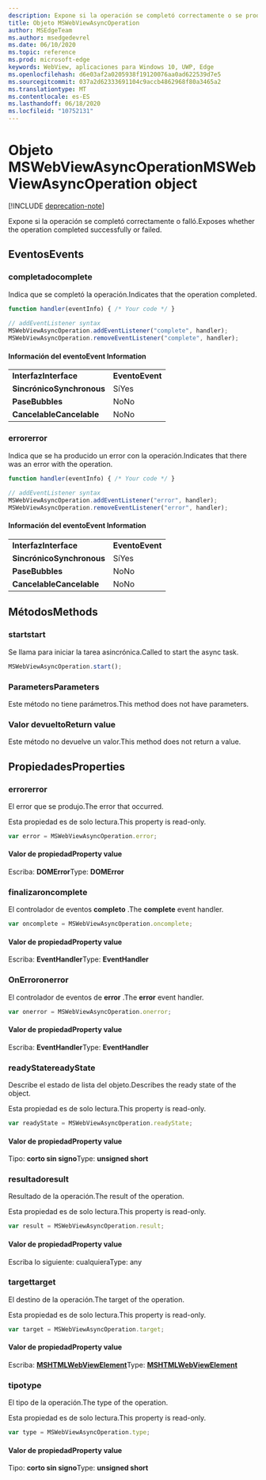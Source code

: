```yaml
---
description: Expone si la operación se completó correctamente o se produjo un error
title: Objeto MSWebViewAsyncOperation
author: MSEdgeTeam
ms.author: msedgedevrel
ms.date: 06/10/2020
ms.topic: reference
ms.prod: microsoft-edge
keywords: WebView, aplicaciones para Windows 10, UWP, Edge
ms.openlocfilehash: d6e03af2a0205938f19120076aa0ad622539d7e5
ms.sourcegitcommit: 037a2d62333691104c9accb4862968f80a3465a2
ms.translationtype: MT
ms.contentlocale: es-ES
ms.lasthandoff: 06/18/2020
ms.locfileid: "10752131"
---
```

# <span data-ttu-id="050d8-104">Objeto MSWebViewAsyncOperation</span><span class="sxs-lookup"><span data-stu-id="050d8-104">MSWebViewAsyncOperation object</span></span>  

[!INCLUDE [deprecation-note](../includes/deprecation-note.md)]  

<span data-ttu-id="050d8-105">Expone si la operación se completó correctamente o falló.</span><span class="sxs-lookup"><span data-stu-id="050d8-105">Exposes whether the operation completed successfully or failed.</span></span>  

## <span data-ttu-id="050d8-106">Eventos</span><span class="sxs-lookup"><span data-stu-id="050d8-106">Events</span></span>  

### <span data-ttu-id="050d8-107">completado</span><span class="sxs-lookup"><span data-stu-id="050d8-107">complete</span></span>  

<span data-ttu-id="050d8-108">Indica que se completó la operación.</span><span class="sxs-lookup"><span data-stu-id="050d8-108">Indicates that the operation completed.</span></span>  

```javascript
function handler(eventInfo) { /* Your code */ }
 
// addEventListener syntax
MSWebViewAsyncOperation.addEventListener("complete", handler);
MSWebViewAsyncOperation.removeEventListener("complete", handler);
```  

#### <span data-ttu-id="050d8-109">Información del evento</span><span class="sxs-lookup"><span data-stu-id="050d8-109">Event Information</span></span>  

|  |  |  
|:--- |:--- |  
| **<span data-ttu-id="050d8-110">Interfaz</span><span class="sxs-lookup"><span data-stu-id="050d8-110">Interface</span></span>** | **<span data-ttu-id="050d8-111">Evento</span><span class="sxs-lookup"><span data-stu-id="050d8-111">Event</span></span>** |  
| **<span data-ttu-id="050d8-112">Sincrónico</span><span class="sxs-lookup"><span data-stu-id="050d8-112">Synchronous</span></span>** |<span data-ttu-id="050d8-113">Sí</span><span class="sxs-lookup"><span data-stu-id="050d8-113">Yes</span></span> |  
| **<span data-ttu-id="050d8-114">Pase</span><span class="sxs-lookup"><span data-stu-id="050d8-114">Bubbles</span></span>** |<span data-ttu-id="050d8-115">No</span><span class="sxs-lookup"><span data-stu-id="050d8-115">No</span></span> |   
| **<span data-ttu-id="050d8-116">Cancelable</span><span class="sxs-lookup"><span data-stu-id="050d8-116">Cancelable</span></span>** |<span data-ttu-id="050d8-117">No</span><span class="sxs-lookup"><span data-stu-id="050d8-117">No</span></span> |  

### <span data-ttu-id="050d8-118">error</span><span class="sxs-lookup"><span data-stu-id="050d8-118">error</span></span>  

<span data-ttu-id="050d8-119">Indica que se ha producido un error con la operación.</span><span class="sxs-lookup"><span data-stu-id="050d8-119">Indicates that there was an error with the operation.</span></span>  

```javascript
function handler(eventInfo) { /* Your code */ }
 
// addEventListener syntax
MSWebViewAsyncOperation.addEventListener("error", handler);
MSWebViewAsyncOperation.removeEventListener("error", handler);
```  

#### <span data-ttu-id="050d8-120">Información del evento</span><span class="sxs-lookup"><span data-stu-id="050d8-120">Event Information</span></span>  

|  |  |  
|:--- |:--- |  
| **<span data-ttu-id="050d8-121">Interfaz</span><span class="sxs-lookup"><span data-stu-id="050d8-121">Interface</span></span>** | **<span data-ttu-id="050d8-122">Evento</span><span class="sxs-lookup"><span data-stu-id="050d8-122">Event</span></span>** |  
| **<span data-ttu-id="050d8-123">Sincrónico</span><span class="sxs-lookup"><span data-stu-id="050d8-123">Synchronous</span></span>** | <span data-ttu-id="050d8-124">Sí</span><span class="sxs-lookup"><span data-stu-id="050d8-124">Yes</span></span> |  
| **<span data-ttu-id="050d8-125">Pase</span><span class="sxs-lookup"><span data-stu-id="050d8-125">Bubbles</span></span>** | <span data-ttu-id="050d8-126">No</span><span class="sxs-lookup"><span data-stu-id="050d8-126">No</span></span> |  
| **<span data-ttu-id="050d8-127">Cancelable</span><span class="sxs-lookup"><span data-stu-id="050d8-127">Cancelable</span></span>** | <span data-ttu-id="050d8-128">No</span><span class="sxs-lookup"><span data-stu-id="050d8-128">No</span></span> |  

## <span data-ttu-id="050d8-129">Métodos</span><span class="sxs-lookup"><span data-stu-id="050d8-129">Methods</span></span>  

### <span data-ttu-id="050d8-130">start</span><span class="sxs-lookup"><span data-stu-id="050d8-130">start</span></span>  

<span data-ttu-id="050d8-131">Se llama para iniciar la tarea asincrónica.</span><span class="sxs-lookup"><span data-stu-id="050d8-131">Called to start the async task.</span></span>  

```javascript
MSWebViewAsyncOperation.start();
```  

### <span data-ttu-id="050d8-132">Parameters</span><span class="sxs-lookup"><span data-stu-id="050d8-132">Parameters</span></span>  

<span data-ttu-id="050d8-133">Este método no tiene parámetros.</span><span class="sxs-lookup"><span data-stu-id="050d8-133">This method does not have parameters.</span></span>  

### <span data-ttu-id="050d8-134">Valor devuelto</span><span class="sxs-lookup"><span data-stu-id="050d8-134">Return value</span></span>  

<span data-ttu-id="050d8-135">Este método no devuelve un valor.</span><span class="sxs-lookup"><span data-stu-id="050d8-135">This method does not return a value.</span></span>  

## <span data-ttu-id="050d8-136">Propiedades</span><span class="sxs-lookup"><span data-stu-id="050d8-136">Properties</span></span>  

### <span data-ttu-id="050d8-137">error</span><span class="sxs-lookup"><span data-stu-id="050d8-137">error</span></span>  

<span data-ttu-id="050d8-138">El error que se produjo.</span><span class="sxs-lookup"><span data-stu-id="050d8-138">The error that occurred.</span></span>  

<span data-ttu-id="050d8-139">Esta propiedad es de solo lectura.</span><span class="sxs-lookup"><span data-stu-id="050d8-139">This property is read-only.</span></span>  

```javascript
var error = MSWebViewAsyncOperation.error;
```  

#### <span data-ttu-id="050d8-140">Valor de propiedad</span><span class="sxs-lookup"><span data-stu-id="050d8-140">Property value</span></span>  

<span data-ttu-id="050d8-141">Escriba: **DOMError**</span><span class="sxs-lookup"><span data-stu-id="050d8-141">Type: **DOMError**</span></span>  

### <span data-ttu-id="050d8-142">finalizar</span><span class="sxs-lookup"><span data-stu-id="050d8-142">oncomplete</span></span>  

<span data-ttu-id="050d8-143">El controlador de eventos **completo** .</span><span class="sxs-lookup"><span data-stu-id="050d8-143">The **complete** event handler.</span></span>  

```javascript
var oncomplete = MSWebViewAsyncOperation.oncomplete;
```  

#### <span data-ttu-id="050d8-144">Valor de propiedad</span><span class="sxs-lookup"><span data-stu-id="050d8-144">Property value</span></span>  

<span data-ttu-id="050d8-145">Escriba: **EventHandler**</span><span class="sxs-lookup"><span data-stu-id="050d8-145">Type: **EventHandler**</span></span>  

### <span data-ttu-id="050d8-146">OnError</span><span class="sxs-lookup"><span data-stu-id="050d8-146">onerror</span></span>  

<span data-ttu-id="050d8-147">El controlador de eventos de **error** .</span><span class="sxs-lookup"><span data-stu-id="050d8-147">The **error** event handler.</span></span>  

```javascript
var onerror = MSWebViewAsyncOperation.onerror;
```  

#### <span data-ttu-id="050d8-148">Valor de propiedad</span><span class="sxs-lookup"><span data-stu-id="050d8-148">Property value</span></span>  

<span data-ttu-id="050d8-149">Escriba: **EventHandler**</span><span class="sxs-lookup"><span data-stu-id="050d8-149">Type: **EventHandler**</span></span>  

### <span data-ttu-id="050d8-150">readyState</span><span class="sxs-lookup"><span data-stu-id="050d8-150">readyState</span></span>  

<span data-ttu-id="050d8-151">Describe el estado de lista del objeto.</span><span class="sxs-lookup"><span data-stu-id="050d8-151">Describes the ready state of the object.</span></span>  

<span data-ttu-id="050d8-152">Esta propiedad es de solo lectura.</span><span class="sxs-lookup"><span data-stu-id="050d8-152">This property is read-only.</span></span>  

```javascript
var readyState = MSWebViewAsyncOperation.readyState;
```  

#### <span data-ttu-id="050d8-153">Valor de propiedad</span><span class="sxs-lookup"><span data-stu-id="050d8-153">Property value</span></span>  

<span data-ttu-id="050d8-154">Tipo: **corto sin signo**</span><span class="sxs-lookup"><span data-stu-id="050d8-154">Type: **unsigned short**</span></span>  

### <span data-ttu-id="050d8-155">resultado</span><span class="sxs-lookup"><span data-stu-id="050d8-155">result</span></span>  

<span data-ttu-id="050d8-156">Resultado de la operación.</span><span class="sxs-lookup"><span data-stu-id="050d8-156">The result of the operation.</span></span>  

<span data-ttu-id="050d8-157">Esta propiedad es de solo lectura.</span><span class="sxs-lookup"><span data-stu-id="050d8-157">This property is read-only.</span></span>  

```javascript
var result = MSWebViewAsyncOperation.result;
```  

#### <span data-ttu-id="050d8-158">Valor de propiedad</span><span class="sxs-lookup"><span data-stu-id="050d8-158">Property value</span></span>  

<span data-ttu-id="050d8-159">Escriba lo siguiente: cualquiera</span><span class="sxs-lookup"><span data-stu-id="050d8-159">Type: any</span></span>  

### <span data-ttu-id="050d8-160">target</span><span class="sxs-lookup"><span data-stu-id="050d8-160">target</span></span>  

<span data-ttu-id="050d8-161">El destino de la operación.</span><span class="sxs-lookup"><span data-stu-id="050d8-161">The target of the operation.</span></span>  

<span data-ttu-id="050d8-162">Esta propiedad es de solo lectura.</span><span class="sxs-lookup"><span data-stu-id="050d8-162">This property is read-only.</span></span>  

```javascript
var target = MSWebViewAsyncOperation.target;
```  

#### <span data-ttu-id="050d8-163">Valor de propiedad</span><span class="sxs-lookup"><span data-stu-id="050d8-163">Property value</span></span>  

<span data-ttu-id="050d8-164">Escriba: [ **MSHTMLWebViewElement**](../webview.md)</span><span class="sxs-lookup"><span data-stu-id="050d8-164">Type: [**MSHTMLWebViewElement**](../webview.md)</span></span>  

### <span data-ttu-id="050d8-165">tipo</span><span class="sxs-lookup"><span data-stu-id="050d8-165">type</span></span>  

<span data-ttu-id="050d8-166">El tipo de la operación.</span><span class="sxs-lookup"><span data-stu-id="050d8-166">The type of the operation.</span></span>  

<span data-ttu-id="050d8-167">Esta propiedad es de solo lectura.</span><span class="sxs-lookup"><span data-stu-id="050d8-167">This property is read-only.</span></span>  

```javascript
var type = MSWebViewAsyncOperation.type;
```  

#### <span data-ttu-id="050d8-168">Valor de propiedad</span><span class="sxs-lookup"><span data-stu-id="050d8-168">Property value</span></span>  

<span data-ttu-id="050d8-169">Tipo: **corto sin signo**</span><span class="sxs-lookup"><span data-stu-id="050d8-169">Type: **unsigned short**</span></span>  
